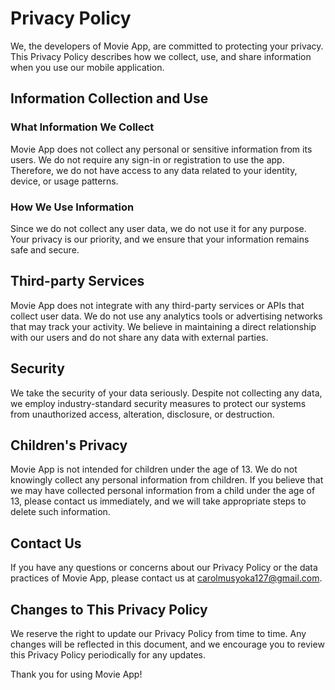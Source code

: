 # Privacy Policy

We, the developers of Movie App, are committed to protecting your privacy. This Privacy Policy describes how we collect, use, and share information when you use our mobile application.

## Information Collection and Use

### What Information We Collect

Movie App does not collect any personal or sensitive information from its users. We do not require any sign-in or registration to use the app. Therefore, we do not have access to any data related to your identity, device, or usage patterns.

### How We Use Information

Since we do not collect any user data, we do not use it for any purpose. Your privacy is our priority, and we ensure that your information remains safe and secure.

## Third-party Services

Movie App does not integrate with any third-party services or APIs that collect user data. We do not use any analytics tools or advertising networks that may track your activity. We believe in maintaining a direct relationship with our users and do not share any data with external parties.

## Security

We take the security of your data seriously. Despite not collecting any data, we employ industry-standard security measures to protect our systems from unauthorized access, alteration, disclosure, or destruction.

## Children's Privacy

Movie App is not intended for children under the age of 13. We do not knowingly collect any personal information from children. If you believe that we may have collected personal information from a child under the age of 13, please contact us immediately, and we will take appropriate steps to delete such information.

## Contact Us

If you have any questions or concerns about our Privacy Policy or the data practices of Movie App, please contact us at [carolmusyoka127@gmail.com](mailto:carolmusyoka127@gmail.com).

## Changes to This Privacy Policy

We reserve the right to update our Privacy Policy from time to time. Any changes will be reflected in this document, and we encourage you to review this Privacy Policy periodically for any updates.

Thank you for using Movie App!
